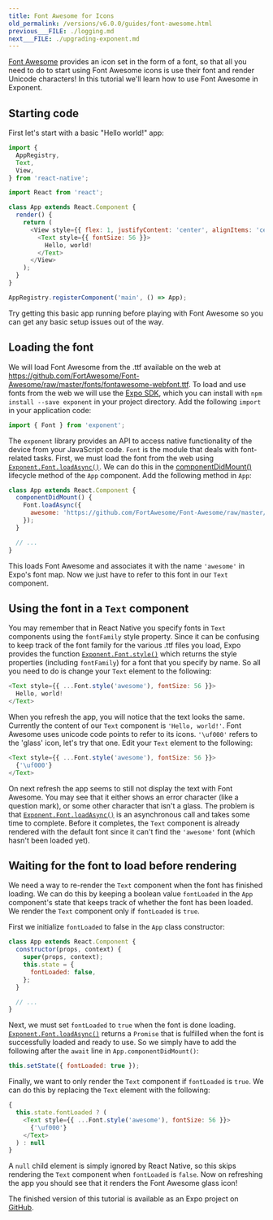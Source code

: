 ```yaml
---
title: Font Awesome for Icons
old_permalink: /versions/v6.0.0/guides/font-awesome.html
previous___FILE: ./logging.md
next___FILE: ./upgrading-exponent.md
---
```


[Font Awesome](http://fontawesome.io/) provides an icon set in the form of a font, so that all you need to do to start using Font Awesome icons is use their font and render Unicode characters! In this tutorial we'll learn how to use Font Awesome in Exponent.

## Starting code

First let's start with a basic "Hello world!" app:

```javascript
import {
  AppRegistry,
  Text,
  View,
} from 'react-native';

import React from 'react';

class App extends React.Component {
  render() {
    return (
      <View style={{ flex: 1, justifyContent: 'center', alignItems: 'center' }}>
        <Text style={{ fontSize: 56 }}>
          Hello, world!
        </Text>
      </View>
    );
  }
}

AppRegistry.registerComponent('main', () => App);
```

Try getting this basic app running before playing with Font Awesome so you can get any basic setup issues out of the way.

## Loading the font

We will load Font Awesome from the .ttf available on the web at <https://github.com/FortAwesome/Font-Awesome/raw/master/fonts/fontawesome-webfont.ttf>. To load and use fonts from the web we will use the [Expo SDK](/versions/v6.0.0/sdk/index#exponent-sdk), which you can install with `npm install --save exponent` in your project directory. Add the following `import` in your application code:

```javascript
import { Font } from 'exponent';
```

The `exponent` library provides an API to access native functionality of the device from your JavaScript code. `Font` is the module that deals with font-related tasks. First, we must load the font from the web using [`Exponent.Font.loadAsync()`](/versions/v6.0.0/sdk/font#exponentfontloadasync "Exponent.Font.loadAsync"). We can do this in the [componentDidMount()](https://facebook.github.io/react/docs/component-specs.html#mounting-componentdidmount) lifecycle method of the `App` component. Add the following method in `App`:

```javascript
class App extends React.Component {
  componentDidMount() {
    Font.loadAsync({
      awesome: 'https://github.com/FortAwesome/Font-Awesome/raw/master/fonts/fontawesome-webfont.ttf',
    });
  }

  // ...
}
```

This loads Font Awesome and associates it with the name `'awesome'` in Expo's font map. Now we just have to refer to this font in our `Text` component.

## Using the font in a `Text` component

You may remember that in React Native you specify fonts in `Text` components using the `fontFamily` style property. Since it can be confusing to keep track of the font family for the various .ttf files you load, Expo provides the function [`Exponent.Font.style()`](/versions/v6.0.0/sdk/font#exponentfontstyle "Exponent.Font.style") which returns the style properties (including `fontFamily`) for a font that you specify by name. So all you need to do is change your `Text` element to the following:

```javascript
<Text style={{ ...Font.style('awesome'), fontSize: 56 }}>
  Hello, world!
</Text>
```

When you refresh the app, you will notice that the text looks the same. Currently the content of our `Text` component is `'Hello, world!'`. Font Awesome uses unicode code points to refer to its icons. `'\uf000'` refers to the 'glass' icon, let's try that one. Edit your `Text` element to the following:

```javascript
<Text style={{ ...Font.style('awesome'), fontSize: 56 }}>
  {'\uf000'}
</Text>
```

On next refresh the app seems to still not display the text with Font Awesome. You may see that it either shows an error character (like a question mark), or some other character that isn't a glass. The problem is that [`Exponent.Font.loadAsync()`](/versions/v6.0.0/sdk/font#exponentfontloadasync "Exponent.Font.loadAsync") is an asynchronous call and takes some time to complete. Before it completes, the `Text` component is already rendered with the default font since it can't find the `'awesome'` font (which hasn't been loaded yet).

## Waiting for the font to load before rendering

We need a way to re-render the `Text` component when the font has finished loading. We can do this by keeping a boolean value `fontLoaded` in the `App` component's state that keeps track of whether the font has been loaded. We render the `Text` component only if `fontLoaded` is `true`.

First we initialize `fontLoaded` to false in the `App` class constructor:

```javascript
class App extends React.Component {
  constructor(props, context) {
    super(props, context);
    this.state = {
      fontLoaded: false,
    };
  }

  // ...
}
```

Next, we must set `fontLoaded` to `true` when the font is done loading. [`Exponent.Font.loadAsync()`](/versions/v6.0.0/sdk/font#exponentfontloadasync "Exponent.Font.loadAsync") returns a `Promise` that is fulfilled when the font is successfully loaded and ready to use. So we simply have to add the following after the `await` line in `App.componentDidMount()`:

```javascript
this.setState({ fontLoaded: true });
```

Finally, we want to only render the `Text` component if `fontLoaded` is `true`. We can do this by replacing the `Text` element with the following:

```javascript
{
  this.state.fontLoaded ? (
    <Text style={{ ...Font.style('awesome'), fontSize: 56 }}>
      {'\uf000'}
    </Text>
  ) : null
}
```

A `null` child element is simply ignored by React Native, so this skips rendering the `Text` component when `fontLoaded` is `false`. Now on refreshing the app you should see that it renders the Font Awesome glass icon!

The finished version of this tutorial is available as an Expo project on [GitHub](https://github.com/exponent/font-awesome-example/tree/9f84ed1593c925b5c15a6842ac881c1689eceb38).
